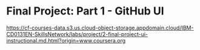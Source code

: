 # Final Project: Part 1 - GitHub UI

https://cf-courses-data.s3.us.cloud-object-storage.appdomain.cloud/IBM-CD0131EN-SkillsNetwork/labs/project/2-final-project-ui-instructional.md.html?origin=www.coursera.org